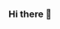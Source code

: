 ### Hi there 👋

<!--
**AbubakarImam/abubakarimam** is a ✨ _special_ ✨ repository because its `README.md` (this file) appears on your GitHub profile.

Here are some ideas to get you started:

- 🔭 I’m currently working on a real estate listing web app
- 🌱 I’m currently learning Typescript and Next js
- 👯 I’m looking to collaborate on open source frontend projec
- 🤔 I’m looking for help with code documentation, bug hunting
- 💬 Ask me about my struggles as a self-taught developer
- 📫 How to reach me: Twitter: https://twitter.com/Abubakar_Imam1 , LinkedIn:https://www.linkedin.com/in/abubakar-imam 
- 😄 Pronouns: He/Him
- ⚡ Fun fact: ...
-->
